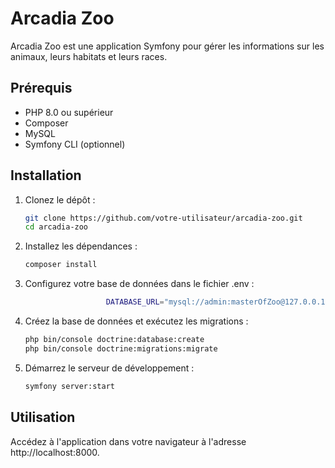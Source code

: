 # Arcadia Zoo

Arcadia Zoo est une application Symfony pour gérer les informations sur les animaux, leurs habitats et leurs races.

## Prérequis

- PHP 8.0 ou supérieur
- Composer
- MySQL
- Symfony CLI (optionnel)

## Installation

1. Clonez le dépôt :

   ```sh
   git clone https://github.com/votre-utilisateur/arcadia-zoo.git
   cd arcadia-zoo

2. Installez les dépendances :

   ```sh
   composer install

3. Configurez votre base de données dans le fichier .env :

   ```sh
                     DATABASE_URL="mysql://admin:masterOfZoo@127.0.0.1:3306/sf_arcadia?serverVersion=10.4.32-MariaDB&charset=utf8mb4"
   

4. Créez la base de données et exécutez les migrations :

    ```sh
    php bin/console doctrine:database:create
    php bin/console doctrine:migrations:migrate

5. Démarrez le serveur de développement :

   ```sh
   symfony server:start

## Utilisation
Accédez à l'application dans votre navigateur à l'adresse http://localhost:8000.
